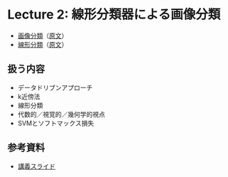# Lecture 2: 線形分類器による画像分類

- [画像分類](./classification.md)（[原文](https://cs231n.github.io/classification/)）
- [線形分類](./linear-classify.md)（[原文](https://cs231n.github.io/linear-classify/)）

## 扱う内容

- データドリブンアプローチ
- k近傍法
- 線形分類
- 代数的／視覚的／幾何学的視点
- SVMとソフトマックス損失

## 参考資料

- [講義スライド](https://cs231n.stanford.edu/slides/2024/lecture_2.pdf)
